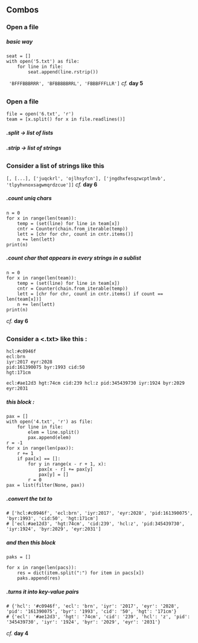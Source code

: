 ## Combos

### Open a file

##### basic way
    seat = []
    with open('5.txt') as file:
        for line in file:
            seat.append(line.rstrip())
` 'BFFFBBBRRR', 'BFBBBBBRRL', 'FBBBFFFLLR']`
*cf.* **day 5**
##

### Open a file

    file = open('6.txt', 'r')
    team = [x.split() for x in file.readlines()]
##### .split -> *list of lists*
##### .strip -> *list of strings*
##
### Consider a list of strings like this

`[, [...], ['juqckrl', 'ojlhsyfcn'], ['jngdhxfesqzwcptlmvb', 'tlpyhvnoxsagwmqrdzcue']]`
*cf.* **day 6**
##### .count uniq chars

    n = 0
    for x in range(len(team)):
        temp = (set(line) for line in team[x])
        cntr = Counter(chain.from_iterable(temp))
        lett = [chr for chr, count in cntr.items()]
        n += len(lett)
    print(n)

##### .count char that appears in every strings in a sublist 

    n = 0
    for x in range(len(team)):
        temp = (set(line) for line in team[x])
        cntr = Counter(chain.from_iterable(temp))
        lett = [chr for chr, count in cntr.items() if count == len(team[x])]
        n += len(lett)
    print(n)
*cf.* **day 6**
##
### Consider a <.txt> like this : 

    hcl:#c0946f
    ecl:brn
    iyr:2017 eyr:2028
    pid:161390075 byr:1993 cid:50
    hgt:171cm

    ecl:#ae12d3 hgt:74cm cid:239 hcl:z pid:345439730 iyr:1924 byr:2029 eyr:2031

##### this block :

    pax = []
    with open('4.txt', 'r') as file:
        for line in file:
            elem = line.split()
            pax.append(elem)
    r = -1
    for x in range(len(pax)):
        r += 1
        if pax[x] == []:
            for y in range(x - r + 1, x):
                pax[x - r] += pax[y]
                pax[y] = []
            r = 0
    pax = list(filter(None, pax))

##### .convert the txt to 

    # ['hcl:#c0946f', 'ecl:brn', 'iyr:2017', 'eyr:2028', 'pid:161390075', 'byr:1993', 'cid:50', 'hgt:171cm']
    # ['ecl:#ae12d3', 'hgt:74cm', 'cid:239', 'hcl:z', 'pid:345439730', 'iyr:1924', 'byr:2029', 'eyr:2031']

##### and then this block

    paks = []

    for x in range(len(pacs)):
        res = dict(item.split(":") for item in pacs[x])
        paks.append(res)

##### .turns it into key-value pairs

    # {'hcl': '#c0946f', 'ecl': 'brn', 'iyr': '2017', 'eyr': '2028', 'pid': '161390075', 'byr': '1993', 'cid': '50', 'hgt': '171cm'}
    # {'ecl': '#ae12d3', 'hgt': '74cm', 'cid': '239', 'hcl': 'z', 'pid': '345439730', 'iyr': '1924', 'byr': '2029', 'eyr': '2031'}
*cf.* **day 4**
